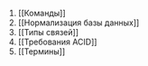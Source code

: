 1. [[Команды]]
2. [[Нормализация базы данных]]
3. [[Типы связей]]
4. [[Требования ACID]]
5. [[Термины]]
